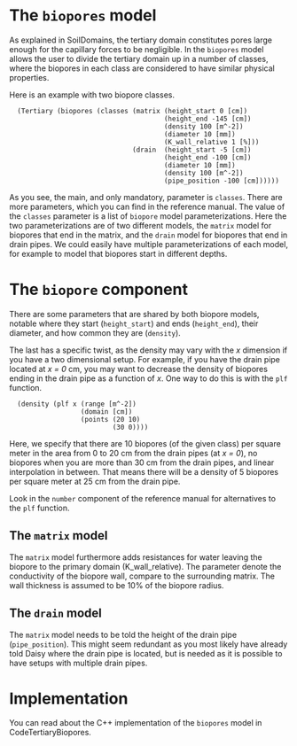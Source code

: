 # The `biopores` model #

As explained in SoilDomains, the tertiary domain constitutes pores large enough for the capillary forces to be negligible.  In the `biopores` model allows the user to divide the tertiary domain up in a number of classes, where the biopores in each class are considered to have similar physical properties.

Here is an example with two biopore classes.
```
  (Tertiary (biopores (classes (matrix (height_start 0 [cm])
                                       (height_end -145 [cm])
                                       (density 100 [m^-2])
                                       (diameter 10 [mm])
                                       (K_wall_relative 1 [%]))
                               (drain  (height_start -5 [cm])
                                       (height_end -100 [cm])
                                       (diameter 10 [mm])
                                       (density 100 [m^-2])
                                       (pipe_position -100 [cm])))))
```
As you see, the main, and only mandatory, parameter is `classes`.  There are more parameters, which you can find in the reference manual.  The value of the `classes` parameter is a list of `biopore` model parameterizations.  Here the two parameterizations are of two different models, the `matrix` model for biopores that end in the matrix, and the `drain` model for biopores that end in drain pipes.  We could easily have multiple parameterizations of each model, for example to model that biopores start in different depths.

# The `biopore` component #

There are some parameters that are shared by both biopore models, notable where they start (`height_start`) and ends (`height_end`), their diameter, and how common they are (`density`).

The last has a specific twist, as the density may vary with the _x_ dimension if you have a two dimensional setup.  For example, if you have the drain pipe located at _x = 0_ cm, you may want to decrease the density of biopores ending in the drain pipe as a function of _x_.  One way to do this is with the `plf` function.
```
  (density (plf x (range [m^-2])
                  (domain [cm])
                  (points (20 10)
                          (30 0))))
```
Here, we specify that there are 10 biopores (of the given class) per square meter in the area from 0 to 20 cm from the drain pipes (at _x = 0_), no biopores when you are more than 30 cm from the drain pipes, and linear interpolation in between.  That means there will be a density of 5 biopores per square meter at 25 cm from the drain pipe.

Look in the `number` component of the reference manual for alternatives to the `plf` function.

## The `matrix` model ##

The `matrix` model furthermore adds resistances for water leaving the biopore to the primary domain (K\_wall\_relative).  The parameter denote the conductivity of the biopore wall, compare to the surrounding matrix.  The wall thickness is assumed to be 10% of the biopore radius.

## The `drain` model ##

The `matrix` model needs to be told the height of the drain pipe (`pipe_position`).  This might seem redundant as you most likely have already told Daisy where the drain pipe is located, but is needed as it is possible to have setups with multiple drain pipes.

# Implementation #

You can read about the C++ implementation of the `biopores` model in CodeTertiaryBiopores.